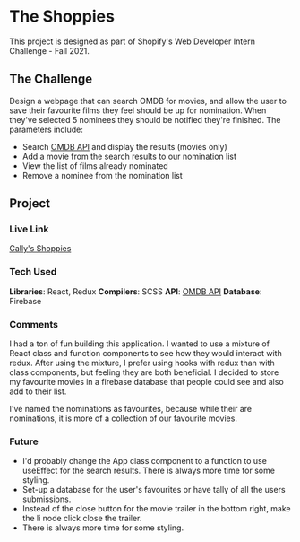 # The Shoppies

This project is designed as part of Shopify's Web Developer Intern Challenge - Fall 2021.

## The Challenge

Design a webpage that can search OMDB for movies, and allow the user to save their favourite films they feel should be up for nomination. When they've selected 5 nominees they should be notified they're finished. The parameters include:

<ul>
  <li>Search <a href="https://www.omdbapi.com/">OMDB API</a> and display the results (movies only)</li>
  <li>Add a movie from the search results to our nomination list</li>
  <li>View the list of films already nominated</li>
  <li>Remove a nominee from the nomination list</li>
</ul>

## Project

### Live Link

<a href="https://callyhobbes.github.io/the-shoppies/">Cally's Shoppies</a>

### Tech Used

<strong>Libraries</strong>: React, Redux 
<strong>Compilers</strong>: SCSS
<strong>API</strong>: <a href="https://www.omdbapi.com/">OMDB API</a>
<strong>Database</strong>: Firebase

### Comments

I had a ton of fun building this application. I wanted to use a mixture of React class and function components to see how they would interact with redux. After using the mixture, I prefer using hooks with redux than with class components, but feeling they are both beneficial. I decided to store my favourite movies in a firebase database that people could see and also add to their list.

I've named the nominations as favourites, because while their are nominations, it is more of a collection of our favourite movies.

### Future

<ul>
  <li>I'd probably change the App class component to a function to use useEffect for the search results. There is always more time for some styling.</li>
  <li>Set-up a database for the user's favourites or have tally of all the users submissions.</li>
  <li>Instead of the close button for the movie trailer in the bottom right, make the li node click close the trailer.</li>
  <li>There is always more time for some styling.</li>
</ul>

